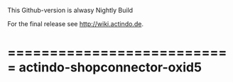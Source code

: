 This Github-version is alwasy Nightly Build

For the final release see http://wiki.actindo.de.

===========================
actindo-shopconnector-oxid5
===========================
